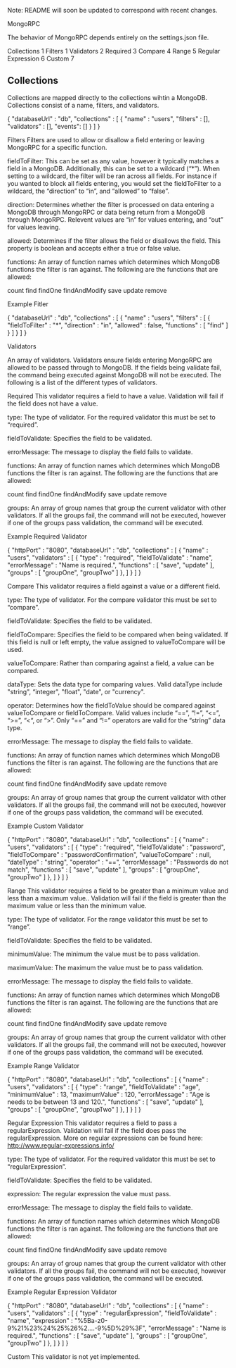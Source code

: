 Note: README will soon be updated to correspond with recent changes.

MongoRPC

The behavior of MongoRPC depends entirely on the settings.json file.  

Collections	1
Filters	1
Validators	2
Required	3
Compare	4
Range	5
Regular Expression	6
Custom	7


Collections
----------
Collections are mapped directly to the collections wihtin a MongoDB.  Collections consist of a name, filters, and validators. 

{
  "databaseUrl" : "db",
  "collections" : [
    {
      "name" : "users",
      "filters" : [],
      "validators" : [],
      "events": []
    }
  ]
}

Filters
Filters are used to allow or disallow a field entering or leaving MongoRPC for a specific function.  

fieldToFilter: This can be set as any value, however it typically matches a field in a MongoDB.  Additionally, this can be set to a wildcard (“*”).  When setting to a wildcard, the filter will be ran across all fields.  For instance if you wanted to block all fields entering, you would set the fieldToFilter to a wildcard, the “direction” to “in”, and “allowed” to “false”.

direction: Determines whether the filter is processed on data entering a MongoDB through MongoRPC or data being return from a MongoDB through MongoRPC.  Relevent values are “in” for values entering, and “out” for values leaving.

allowed: Determines if the filter allows the field or disallows the field.  This property is boolean and accepts either a true or false value.

functions: An array of function names which determines which MongoDB functions the filter is ran against.  The following are the functions that are allowed:

count
find
findOne
findAndModify
save
update
remove

Example Fitler

{
  "databaseUrl" : "db",
  "collections" : [
    {
      "name" : "users",
      "filters" : [
        {
          "fieldToFilter" : "*",
          "direction" : "in",
          "allowed" : false,
          "functions" : [ "find" ]
        }
      ]
    }
  ]
}

Validators

An array of validators.  Validators ensure fields entering MongoRPC are allowed to be passed through to MongoDB.  If the fields being validate fail, the command being executed against MongoDB will not be executed.  The following is a list of the different types of validators.

Required
This validator requires a field to have a value.  Validation will fail if the field does not have a value.

type: The type of validator.  For the required validator this must be set to “required”.

fieldToValidate: Specifies the field to be validated.

errorMessage: The message to display the field fails to validate.

functions: An array of function names which determines which MongoDB functions the filter is ran against.  The following are the functions that are allowed:

count
find
findOne
findAndModify
save
update
remove

groups: An array of group names that group the current validator with other validators.  If all the groups fail, the command will not be executed, however if one of the groups pass validation, the command will be executed.

Example Required Validator

{
  "httpPort" : "8080",
  "databaseUrl" : "db",
  "collections" : [
    {
      "name" : "users",
      "validators" : [
        {
          "type" : "required",
          "fieldToValidate" : "name",
          "errorMessage" : "Name is required.",
          "functions" : [ "save", "update" ],
          "groups" : [ "groupOne", "groupTwo" ]
        },
      ]
    }
  ]
}


Compare
This validator requires a field against a value or a different field.  

type: The type of validator.  For the compare validator this must be set to “compare”.

fieldToValidate: Specifies the field to be validated.

fieldToCompare: Specifies the field to be compared when being validated.  If this field is null or left empty, the value assigned to valueToCompare will be used.  

valueToCompare: Rather than comparing against a field, a value can be compared.

dataType: Sets the data type for comparing values.  Valid dataType include "string", “integer", "float", "date", or "currency".

operator: Determines how the fieldToValue should be compared against valueToCompare or fieldToCompare. Valid values include “==”, “!=”, “<=”, “>=”, “<“, or “>”.  Only “==” and “!=” operators are valid for the “string” data type.

errorMessage: The message to display the field fails to validate.

functions: An array of function names which determines which MongoDB functions the filter is ran against.  The following are the functions that are allowed:

count
find
findOne
findAndModify
save
update
remove

groups: An array of group names that group the current validator with other validators.  If all the groups fail, the command will not be executed, however if one of the groups pass validation, the command will be executed.

Example Custom Validator

{
  "httpPort" : "8080",
  "databaseUrl" : "db",
  "collections" : [
    {
      "name" : "users",
      "validators" : [
        {
          "type" : "required",
          "fieldToValidate" : "password",
     "fieldToCompare" : "passwordConfirmation",
     "valueToCompare" : null,
     “dateType" : "string",
     "operator" : "==",
          "errorMessage" : "Passwords do not match",
          "functions" : [ "save", "update" ],
          "groups" : [ "groupOne", "groupTwo" ]
        },
      ]
    }
  ]
}

Range
This validator requires a field to be greater than a minimum value and less than a maximum value..  Validation will fail if the field is greater than the maximum value or less than the minimum value.

type: The type of validator.  For the range validator this must be set to “range”.

fieldToValidate: Specifies the field to be validated.

minimumValue: The minimum the value must be to pass validation.

maximumValue: The maximum the value must be to pass validation.

errorMessage: The message to display the field fails to validate.

functions: An array of function names which determines which MongoDB functions the filter is ran against.  The following are the functions that are allowed:

count
find
findOne
findAndModify
save
update
remove

groups: An array of group names that group the current validator with other validators.  If all the groups fail, the command will not be executed, however if one of the groups pass validation, the command will be executed.

Example Range Validator

{
  "httpPort" : "8080",
  "databaseUrl" : "db",
  "collections" : [
    {
      "name" : "users",
      "validators" : [
        {
          "type" : "range",
          "fieldToValidate" : "age",
                      “minimumValue" : 13,
          "maximumValue" : 120,
          "errorMessage" : "Age is needs to be between 13 and 120.",
          "functions" : [ "save", "update" ],
          "groups" : [ "groupOne", "groupTwo" ]
        },
      ]
    }
  ]
}

Regular Expression
This validator requires a field to pass a regularExpression.  Validation will fail if the field does pass the regularExpression.  More on regular expressions can be found here: http://www.regular-expressions.info/

type: The type of validator.  For the required validator this must be set to “regularExpression”.

fieldToValidate: Specifies the field to be validated.

expression: The regular expression the value must pass.

errorMessage: The message to display the field fails to validate.

functions: An array of function names which determines which MongoDB functions the filter is ran against.  The following are the functions that are allowed:

count
find
findOne
findAndModify
save
update
remove

groups: An array of group names that group the current validator with other validators.  If all the groups fail, the command will not be executed, however if one of the groups pass validation, the command will be executed.

Example Regular Expression Validator

{
  "httpPort" : "8080",
  "databaseUrl" : "db",
  "collections" : [
    {
      "name" : "users",
      "validators" : [
        {
          "type" : "regularExpression",
          "fieldToValidate" : "name",
          "expression" : "%5Ba-z0-9%21%23%24%25%26%2….-9%5D%29%3F",
          "errorMessage" : "Name is required.",
          "functions" : [ "save", "update" ],
          "groups" : [ "groupOne", "groupTwo" ]
        },
      ]
    }
  ]
}

Custom
This validator is not yet implemented.
